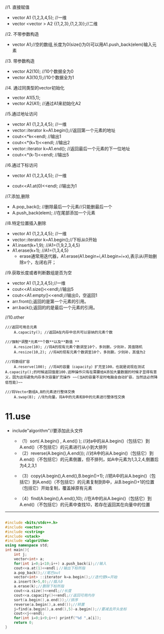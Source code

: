 //1. 直接赋值
   - vector <int> A1 {1,2,3,4,5};               //一维
   -  vector <vector <int>> A2 {{1,2,3},{1,2,3}};//二维
   
//2. 不带参数构造
   - vector <int> A1;//空的数组,长度为0(size()为0)可以用A1.push_back(elem)输入元素
   
//3. 带参数构造
   - vector <int> A2(10);  //10个数据全为0
   - vector <int> A3(10,1);//10个数据全为1
   
//4. 通过同类型的vector初始化
   - vector <int> A1(5,1);
   - vector <int> A2(A1);  //通过A1来初始化A2

//5.通过地址访问
   - vector<int> A1 {1,2,3,4,5};        //一维
   - vector<int>::iterator k=A1.begin();//返回第一个元素的地址
   - cout<<*k<<endl;     //输出1
   - cout<<*(k+1)<<endl; //输出2
   - vector<int>::iterator k=A1.end();  //返回最后一个元素的下一位地址
   - cout<<*(k-1)<<endl; //输出5

//6.通过下标访问
   + vector<int> A1 {1,2,3,4,5}; //一维

   + cout<<A1.at(0)<<endl;       //输出为1
   
//7.添加,删除
   * A.pop_back();      //删除最后一个元素//只能删最后一个
   * A.push_back(elem); //在尾部添加一个元素

//8.特定位置插入删除
   - vector<int> A1 {1,2,3,4,5};        //一维
   - vector<int>::iterator k=A1.begin();//下标从0开始
   - A1.insert(k+1,9);                  //A1={1,9,2,3,4,5}
   - A1.erase(k+1);                     //A1={1,3,4,5}
     - erase通常用迭代器，A1.erase(A1.begin+i,A1.begin+i+x),表示从i开始删除x个，左闭右开； 

//9.获取长度或者判断数组是否为空
   + vector<int> A1 {1,2,3,4,5};//一维
   + cout<<A1.size()<<endl;//输出5
   + cout<<A1.empty()<<endl;//输出0，空返回1
   + arr.front();返回的是第一个元素的引用。
   + arr.back();返回的的是最后一个元素的引用。

//10.other

    ///返回可用总元素
        A.capacity(); //返回A在内存中总共可以容纳的元素个数
        
    ///强制*调整*元素**个数**以及**数值 **   
        A.resize(10); //将A的现有元素个数调至10个，多则删，少则补，其值随机    
        A.resize(10,2); //将A的现有元素个数调至10个，多则删，少则补，其值为2
        
    ///将数组扩容    
        A.reserve(100); //将A的容量（capacity）扩充至100，也就是说现在测试A.capacity();的时候返回值是100.这种操作只有在需要给A添加大量数据的时候才显得有意义，因为这将避免内存多次容量扩充操作 ~~(当A的容量不足时电脑会自动扩容，当然这必然降低性能)~~ 
        
    ///将Vector数组A,B的元素进行整体交换   
        A.swap(B); //B为向量，将A中的元素和B中的元素进行整体性交换

# 11.use

   + include"algorithm"//要添加此头文件

      - （1）sort( A.begin() , A.end() ); //对a中的从A.begin()（包括它）到A.end()（不包括它）的元素进行从小到大排列

      + （2）reverse(A.begin(),A.end()); //对A中的从A.begin()（包括它）到A.end()（不包括它）的元素倒置，但不排列，如A中元素为1,3,2,4,倒置后为4,2,3,1

      - （3）copy(A.begin(),A.end(),B.begin()+1); //把A中的从A.begin()（包括它）到A.end()（不包括它）的元素复制到B中，从B.begin()+1的位置（包括它）开始复制，覆盖掉原有元素

      - （4）find(A.begin(),A.end(),10); //在A中的从A.begin()（包括它）到A.end()（不包括它）的元素中查找10，若存在返回其在向量中的位置

******
```c++

#include <bits/stdc++.h>
#include <vector>
#include <cstring>
#include <stack>
#include <algorithm>
using namespace std;
int main(){
    int j;
    vector<int> a;
    for(int i=0;i<10;i++) a.push_back(i);//输入 
    cout<<a.at(1)<<endl；//输出下标所指
    a.pop_back();//尾巴out
    vector<int> ::iterator k=a.begin();//迭代使k=开始
    a.insert(k+5,0);//插入0
    a.erase(k);//删除下标所指
    cout<<a.size()<<endl;//长度
    cout<<a.capacity()<<endl;//返回可用内存
    sort(a.begin(),a.end());//排序
    reverse(a.begin(),a.end());//转置
    j=find(a.begin(),a.end(),5)-a.begin();//要减去开头坐标
    cout<<j<<endl;
    for(int i=0;i<9;i++) printf("%d ",a[i]);
    return 0;
}
```